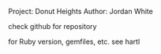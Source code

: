 Project: Donut Heights
Author: Jordan White

check github for repository

for Ruby version, gemfiles, etc. see hartl